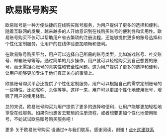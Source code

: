 # 欧易账号购买

欧易账号是一种方便快捷的在线购买账号服务，为用户提供了更多的选择和便利。随着互联网的发展，越来越多的人开始意识到在线购买账号的便利性和实用性。欧易账号购买不仅可以帮助用户省去繁琐的注册流程，还能够提供更多的账号选择和个性化定制服务，让用户的在线体验更加顺畅和便利。

在欧易账号购买平台，用户可以选择自己所需的账号类型，比如游戏账号、社交账号、邮箱账号等等。通过简单的几步操作，用户就可以轻松购买到自己想要的账号，而无需担心账号的真实性和安全性问题。这为用户提供了更多的选择和便利，让用户能够更加专注于他们真正关心的事情上。

欧易账号购买平台还提供了个性化定制服务，用户可以根据自己的需求定制账号的一些特性，比如昵称、头像等等。这样一来，用户可以更加个性化地使用账号，增强了用户的使用体验。

总的来说，欧易账号购买为用户提供了更多的选择和便利，让用户能够更加轻松地享受在线服务。如果你也想省去繁琐的注册流程，或者想要更加个性化地使用账号，不妨试试欧易账号购买服务吧！

更多 关于欧易账号购买 请通过✈与我们联系，感谢阅读，谢谢！[点✈这里联系](https://jiema.k02.cc)